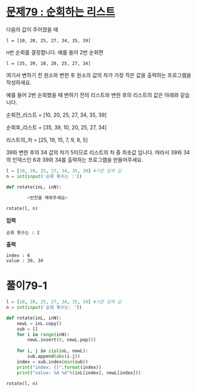 # [문제79 : 순회하는 리스트](https://www.notion.so/79-367e5899e2e140c79a14d9e24076093f)

다음의 값이 주어졌을 때

    l = [10, 20, 25, 27, 34, 35, 39]

n번 순회를 결정합니다. 예를 들어 2번 순회면

    l = [35, 39, 10, 20, 25, 27, 34]

여기서 변하기 전 원소와 변한 후 원소의 값의 차가 가장 작은 값을 출력하는 프로그램을 작성하세요.

예를 들어 2번 순회했을 때 변하기 전의 리스트와 변한 후의 리스트의 값은 아래와 같습니다.

순회전_리스트 = [10, 20, 25, 27, 34, 35, 39]

순회후_리스트 = [35, 39, 10, 20, 25, 27, 34]

리스트의_차 = [25, 19, 15, 7, 9, 8, 5]

39와 변한 후의 34 값의 차가 5이므로 리스트의 차 중 최솟값 입니다.
따라서 39와 34의 인덱스인 6과 39와 34를 출력하는 프로그램을 만들어주세요.
``` python
l = [10, 20, 25, 27, 34, 35, 39] #기존 입력 값
n = int(input('순회 횟수는 :'))

def rotate(inL, inN):
    
        <빈칸을 채워주세요>

rotate(l, n)
```

**입력**

    순회 횟수는 : 2
    
**출력**

    index : 6
    value : 39, 34

# 풀이79-1

``` python
l = [10, 20, 25, 27, 34, 35, 39] #기존 입력 값
n = int(input('순회 횟수는: '))

def rotate(inL, inN):
    newL = inL.copy()
    sub = []
    for i in range(inN):
        newL.insert(0, newL.pop())
    
    for i, j in zip(inL, newL):
        sub.append(abs(i-j))
    index = sub.index(min(sub))
    print("index: {}".format(index))
    print("value: %d %d"%(inL[index], newL[index]))

rotate(l, n)
```